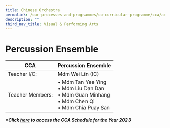 ```yaml
---
title: Chinese Orchestra
permalink: /our-processes-and-programmes/co-curricular-programme/cca/aesthetics/chinese-orchestra/
description: ""
third_nav_title: Visual & Performing Arts
---
```

# **Percussion Ensemble**



| CCA   	| Percussion Ensemble 	|
|---	|---	|
| Teacher I/C:  	| Mdm Wei Lin (IC) 	|
| Teacher Members:  	| • Mdm Tan Yee Ying<br>• Mdm Liu Dan Dan<br>• Mdm Guan Minhang<br>• Mdm Chen Qi<br>• Mdm Chia Puay San 	|

**_\*Click [here](https://docs.google.com/document/d/19yQQeYbcNUBPsW_j2nrgEeGdv8sUMdf_e79um_QsFDM/edit) to access the CCA Schedule for the Year 2023_**
